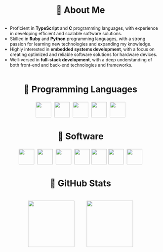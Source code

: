 <div style="display:flex;align-items:center;justify-content:center;">
<h1>🍓 About Me</h1>
</div>

* Proficient in <strong>TypeScript</strong> and <strong>C</strong> programming languages, with experience in developing efficient and scalable software solutions.
* Skilled in <strong>Ruby</strong> and <strong>Python</strong> programming languages, with a strong passion for learning new technologies and expanding my knowledge.
* Highly interested in <strong>embedded systems development</strong>, with a focus on creating optimized and reliable software solutions for hardware devices.
* Well-versed in <strong>full-stack development</strong>, with a deep understanding of both front-end and back-end technologies and frameworks.

<div style="display:flex;align-items:center;justify-content:center;">
<h1>🍒 Programming Languages</h1>
</div>
<div style="display: flex; justify-content: center; align-items: center;">
<img src="https://abrudz.github.io/logos/TypeScript.svg" width="auto" height="50px" style="padding:5px;"/>
<img src="https://raw.githubusercontent.com/abrahamcalf/programming-languages-logos/master/src/c/c.svg" width="50px" eight="50px" style="padding:5px;" />
<img src="https://abrudz.github.io/logos/Ruby.svg" width="auto" height="50px"style="padding:5px;" />
<img src="https://abrudz.github.io/logos/Python.svg" width="auto" height="50px"style="padding:5px;" />
<img src="https://abrudz.github.io/logos/Lua.svg" width="auto" height="50px"style="padding:5px;" />
</div>
<div style="display:flex;align-items:center;justify-content:center;">
<h1>🍍 Software</h1>
</div>
<div style="display: flex; justify-content: center; align-items: center;">
<img src="https://upload.wikimedia.org/wikipedia/commons/e/e8/Deno_2021.svg" width="50px" height="50px" style="padding:5px;" />
<img src="https://www.yoshiislandblog.net/wp-content/uploads/2022/08/node-js-300x300.png" width="50px" height="50px" style="padding:5px;" />
<img src="https://upload.wikimedia.org/wikipedia/commons/thumb/a/a7/React-icon.svg/2300px-React-icon.svg.png"width="auto" height="50px" style="padding:5px;" />
<img src="https://upload.wikimedia.org/wikipedia/commons/thumb/9/95/Vue.js_Logo_2.svg/1184px-Vue.js_Logo_2.svg.png"width="50px" height="50px" style="padding:5px;" />
<img src="https://seeklogo.com/images/F/fresh-logo-F66F0FD377-seeklogo.com.png"width="auto" height="50px" />
<img src="https://upload.wikimedia.org/wikipedia/commons/thumb/9/96/Sass_Logo_Color.svg/2560px-Sass_Logo_Color.svg.png"width="auto" height="50px" style="padding:5px;" />
<img src="https://zerosandones.gallerycdn.vsassets.io/extensions/zerosandones/redis-command-runner/0.2.0/1582276446864/Microsoft.VisualStudio.Services.Icons.Default"width="auto" height="50px" style="padding:5px;" />
</div>
<div style="display:flex;align-items:center;justify-content:center;">
<h1>🥥 GitHub Stats</h1>
</div>

<div style="display: flex; justify-content: center; align-items: center;">
    <img src="https://github-readme-stats.vercel.app/api?username=Jabolol&theme=tokyonight&hide_border=false&include_all_commits=false&count_private=true" width="auto" height="150px" style="padding: 20px;" />
    <img src="https://github-readme-streak-stats.herokuapp.com/?user=Jabolol&theme=tokyonight&hide_border=false" width="auto" height="150px" style="padding: 20px;" />
</div>
